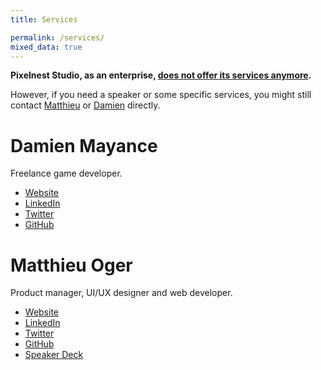 ```yaml
---
title: Services

permalink: /services/
mixed_data: true
---
```


**Pixelnest Studio, as an enterprise, [does not offer its services anymore](https://pixelnest.io/2018/11/the-beginning-and-the-end/).**

However, if you need a speaker or some specific services, you might still contact [Matthieu](https://matthieuoger.com/) or [Damien](https://dmayance.com/) directly.

# Damien Mayance

Freelance game developer.

* [Website](https://dmayance.com/)
* [LinkedIn](https://linkedin.com/in/damienmayance)
* [Twitter](http://twitter.com/Valryon)
* [GitHub](http://github.com/Valryon)

# Matthieu Oger

Product manager, UI/UX designer and web developer.

* [Website](https://matthieuoger.com/)
* [LinkedIn](https://linkedin.com/in/matthieuoger/)
* [Twitter](https://twitter.com/solarsailer/)
* [GitHub](https://github.com/solarsailer/)
* [Speaker Deck](https://speakerdeck.com/matthieuoger/)
